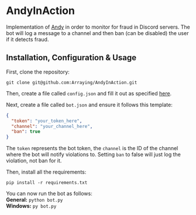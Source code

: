 # AndyInAction

Implementation of [Andy](https://github.com/Arraying/Andy) in order to monitor for fraud in Discord servers.
The bot will log a message to a channel and then ban (can be disabled) the user if it detects fraud.

## Installation, Configuration & Usage

First, clone the repository:
```
git clone git@github.com:Arraying/AndyInAction.git
```

Then, create a file called `config.json` and fill it out as specified [here](https://github.com/Arraying/Andy).

Next, create a file called `bot.json` and ensure it follows this template:
```json
{
  "token": "your_token_here",
  "channel": "your_channel_here",
  "ban": true
}
```
The `token` represents the bot token, the `channel` is the ID of the channel where the bot will notify violations to. 
Setting `ban` to false will just log the violation, not ban for it.

Then, install all the requirements:
```
pip install -r requirements.txt
```

You can now run the bot as follows:  
**General:** `python bot.py`  
**Windows:** `py bot.py`
